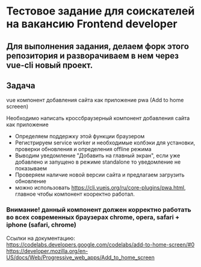 # Тестовое задание для соискателей на вакансию Frontend developer

## Для выполнения задания, делаем форк этого репозитория и разворачиваем в нем через vue-cli новый проект.


## Задача
 
 vue компонент добавления сайта как приложение pwa (Add to home screeen)
 
 Необходимо написать кроссбраузерный компонент добавления сайта как приложение
 
 - Определяем поддержку этой функции браузером
 - Регистрируем service worker и необходимые колбэки для установки, проверки обновления и определения offline режима
 - Выводим уведомление "Добавить на главный экран", если уже добавлено и запущено в режиме standalone то уведомление не показываем
 - Проверяем наличие новой версии сайта и предлагаем загрузить обновление
 - можно использовать https://cli.vuejs.org/ru/core-plugins/pwa.html, главное чтобы компонент кооректно работал.
 
 
 ### Внимание! данный компонент должен корректно работать во всех современных браузерах chrome, opera, safari + iphone (safari, chrome)
 
 Ссылки на документацию:
 https://codelabs.developers.google.com/codelabs/add-to-home-screen/#0
 https://developer.mozilla.org/en-US/docs/Web/Progressive_web_apps/Add_to_home_screen
